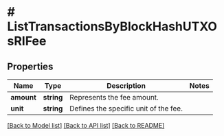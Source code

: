 # # ListTransactionsByBlockHashUTXOsRIFee

## Properties

Name | Type | Description | Notes
------------ | ------------- | ------------- | -------------
**amount** | **string** | Represents the fee amount. |
**unit** | **string** | Defines the specific unit of the fee. |

[[Back to Model list]](../../README.md#models) [[Back to API list]](../../README.md#endpoints) [[Back to README]](../../README.md)
